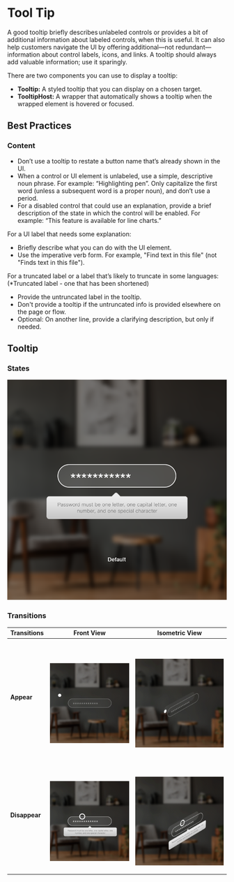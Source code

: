 # Tool Tip



A good tooltip briefly describes unlabeled controls or provides a bit of additional information about labeled controls, when this is useful. It can also help customers navigate the UI by offering additional—not redundant—information about control labels, icons, and links. A tooltip should always add valuable information; use it sparingly.

There are two components you can use to display a tooltip:

* **Tooltip:** A styled tooltip that you can display on a chosen target.
* **TooltipHost:** A wrapper that automatically shows a tooltip when the wrapped element is hovered or focused.

## Best Practices <a href="#best-practices" id="best-practices"></a>

### Content <a href="#content" id="content"></a>

* Don’t use a tooltip to restate a button name that’s already shown in the UI.
* When a control or UI element is unlabeled, use a simple, descriptive noun phrase. For example: “Highlighting pen”. Only capitalize the first word (unless a subsequent word is a proper noun), and don’t use a period.
* For a disabled control that could use an explanation, provide a brief description of the state in which the control will be enabled. For example: “This feature is available for line charts.”

For a UI label that needs some explanation:

* Briefly describe what you can do with the UI element.
* Use the imperative verb form. For example, "Find text in this file" (not "Finds text in this file").

For a truncated label or a label that’s likely to truncate in some languages:\
(\*Truncated label - one that has been shortened)

* Provide the untruncated label in the tooltip.
* Don't provide a tooltip if the untruncated info is provided elsewhere on the page or flow.
* Optional: On another line, provide a clarifying description, but only if needed.

## Tooltip&#x20;

### **States**

![](<../../.gitbook/assets/image (31).png>)

### Transitions

| **Transitions** | **Front View**                                                                                                                                                                                                                                                                                                                                                                                                                     | **Isometric View**                                                                                                                                                                                                                                                                                                                                                                                                                 |
| --------------- | ---------------------------------------------------------------------------------------------------------------------------------------------------------------------------------------------------------------------------------------------------------------------------------------------------------------------------------------------------------------------------------------------------------------------------------- | ---------------------------------------------------------------------------------------------------------------------------------------------------------------------------------------------------------------------------------------------------------------------------------------------------------------------------------------------------------------------------------------------------------------------------------- |
| **Appear**      | <p><img src="blob:https://tesseractimaging.atlassian.net/c942cc99-42ba-4459-a815-81457fa95de6#media-blob-url=true&#x26;id=ded56ae4-07f4-4034-b974-32eb9b6aa224&#x26;collection=contentId-78775686&#x26;contextId=78775686&#x26;mimeType=image%2Fgif&#x26;name=Tooltip_Appear_Front.gif&#x26;size=1524946&#x26;width=512&#x26;height=512" alt=""></p><p><img src="../../.gitbook/assets/Tooltip_Appear_Front.gif" alt=""></p>       | <p><img src="blob:https://tesseractimaging.atlassian.net/790d3faf-abf2-4380-adc5-d2390ed3b123#media-blob-url=true&#x26;id=3381f0f7-2903-45a0-9a61-ce17de48e6f0&#x26;collection=contentId-78775686&#x26;contextId=78775686&#x26;mimeType=image%2Fgif&#x26;name=Tooltip_Appear_Persp.gif&#x26;size=1503884&#x26;width=512&#x26;height=512" alt=""></p><p><img src="../../.gitbook/assets/Tooltip_Appear_Persp.gif" alt=""></p>       |
| **Disappear**   | <p><img src="blob:https://tesseractimaging.atlassian.net/e169668f-937f-4282-91e9-b9c51feca033#media-blob-url=true&#x26;id=a02b668e-89b5-45dd-a8f4-c0fdbff562c4&#x26;collection=contentId-78775686&#x26;contextId=78775686&#x26;mimeType=image%2Fgif&#x26;name=Tooltip_Disappear_Front.gif&#x26;size=1519398&#x26;width=512&#x26;height=512" alt=""></p><p><img src="../../.gitbook/assets/Tooltip_Disappear_Front.gif" alt=""></p> | <p><img src="blob:https://tesseractimaging.atlassian.net/eb2130c7-1cd2-4784-8644-231135e89852#media-blob-url=true&#x26;id=505ae655-5df5-48d8-a5bf-d54f759e73cf&#x26;collection=contentId-78775686&#x26;contextId=78775686&#x26;mimeType=image%2Fgif&#x26;name=Tooltip_Disappear_Persp.gif&#x26;size=1450351&#x26;width=512&#x26;height=512" alt=""></p><p><img src="../../.gitbook/assets/Tooltip_Disappear_Persp.gif" alt=""></p> |
